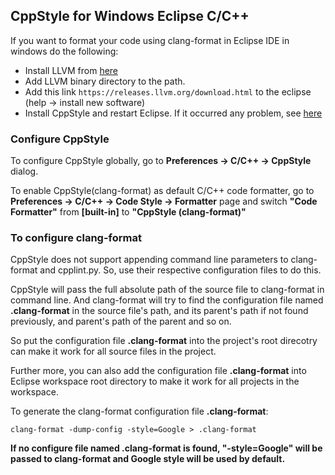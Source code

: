 ## CppStyle for Windows Eclipse C/C++

If you want to format your code using clang-format in Eclipse IDE in windows do the following:

- Install LLVM from [here](https://releases.llvm.org/download.html)
- Add LLVM binary directory to the path.
- Add this link `https://releases.llvm.org/download.html` to the eclipse (help -> install new software)
- Install CppStyle and restart Eclipse. If it occurred any problem, see [here](https://github.com/wangzw/CppStyle)

### Configure CppStyle

To configure CppStyle globally, go to **Preferences -> C/C++ -> CppStyle** dialog.

To enable CppStyle(clang-format) as default C/C++ code formatter, go to **Preferences -> C/C++ -> Code Style -> Formatter** page and switch **"Code Formatter"** from **[built-in]** to **"CppStyle (clang-format)"**

### To configure clang-format

CppStyle does not support appending command line parameters to clang-format and cpplint.py. So, use their respective configuration files to do this.

CppStyle will pass the full absolute path of the source file to clang-format in command line. And clang-format will try to find the configuration file named **.clang-format** in the source file's path, and its parent's path if not found previously, and parent's path of the parent and so on.

So put the configuration file **.clang-format** into the project's root direcotry can make it work for all source files in the project.

Further more, you can also add the configuration file **.clang-format** into Eclipse workspace root directory to make it work for all projects in the workspace.

To generate the clang-format configuration file **.clang-format**:

`clang-format -dump-config -style=Google > .clang-format`

**If no configure file named .clang-format is found, "-style=Google" will be passed to clang-format and Google style will be used by default.**

